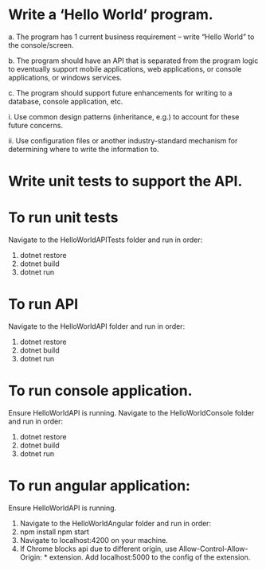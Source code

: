 # Write a ‘Hello World’ program.

 a. The program has 1 current business requirement – write “Hello World” to the console/screen. 
 
 b. The program should have an API that is separated from the program logic to eventually support mobile applications, web applications, or console applications, or windows services. 
 
 c. The program should support future enhancements for writing to a database, console application, etc.
 
 i. Use common design patterns (inheritance, e.g.) to account for these future concerns. 
 
 ii. Use configuration files or another industry-standard mechanism for determining where to write the information to.
 

# Write unit tests to support the API.


# To run unit tests
Navigate to the HelloWorldAPITests folder and run in order: 
1. dotnet restore 
2. dotnet build 
3. dotnet run

# To run API
Navigate to the HelloWorldAPI folder and run in order: 
1. dotnet restore 
2. dotnet build 
3. dotnet run

# To run console application. 
Ensure HelloWorldAPI is running. Navigate to the HelloWorldConsole folder and run in order: 
1. dotnet restore 
2. dotnet build 
3. dotnet run

# To run angular application: 
Ensure HelloWorldAPI is running. 
1. Navigate to the HelloWorldAngular folder and run in order: 
2. npm install npm start 
3. Navigate to localhost:4200 on your machine. 
4. If Chrome blocks api due to different origin, use Allow-Control-Allow-Origin: * extension. Add localhost:5000 to the config of the extension.
